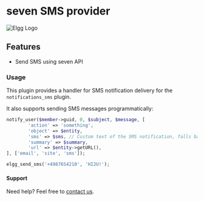 seven SMS provider
===================
![Elgg Logo](https://img.shields.io/badge/Elgg-2.1.x-orange.svg?style=flat-square)

## Features

 * Send SMS using seven API

### Usage

This plugin provides a handler for SMS notification delivery for the `notifications_sms` plugin.

It also supports sending SMS messages programmatically:

```php
notify_user($member->guid, 0, $subject, $message, [
		'action' => 'something',
		'object' => $entity,
        'sms' => $sms, // Custom text of the SMS notification, falls back to 'summary' and then to 'subject'
		'summary' => $summary,
        'url' => $entity->getURL(),
], ['email', 'site', 'sms']);
```

```php
elgg_send_sms('+4987654210', 'HI2U!');
```

#### Support

Need help? Feel free to [contact us](https://www.seven.io/en/company/contact/).
